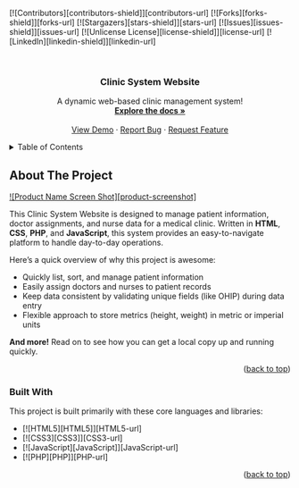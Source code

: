 <!-- Improved compatibility of back to top link: See: https://github.com/othneildrew/Best-README-Template/pull/73 -->
<a id="readme-top"></a>

[![Contributors][contributors-shield]][contributors-url]
[![Forks][forks-shield]][forks-url]
[![Stargazers][stars-shield]][stars-url]
[![Issues][issues-shield]][issues-url]
[![Unlicense License][license-shield]][license-url]
[![LinkedIn][linkedin-shield]][linkedin-url]


<!-- PROJECT LOGO -->
<br />

  <h3 align="center">Clinic System Website</h3>

  <p align="center">
    A dynamic web-based clinic management system!
    <br />
    <a href="https://github.com/OlaWak/clinic-system"><strong>Explore the docs »</strong></a>
    <br />
    <br />
    <a href="https://github.com/OlaWak/clinic-system">View Demo</a>
    ·
    <a href="https://github.com/OlaWak/clinic-system/issues/new?labels=bug&template=bug-report---.md">Report Bug</a>
    ·
    <a href="https://github.com/OlaWak/clinic-system/issues/new?labels=enhancement&template=feature-request---.md">Request Feature</a>
  </p>
</div>


<!-- TABLE OF CONTENTS -->
<details>
  <summary>Table of Contents</summary>
  <ol>
    <li>
      <a href="#about-the-project">About The Project</a>
      <ul>
        <li><a href="#built-with">Built With</a></li>
      </ul>
    </li>
    <li>
      <a href="#getting-started">Getting Started</a>
      <ul>
        <li><a href="#prerequisites">Prerequisites</a></li>
        <li><a href="#installation">Installation</a></li>
      </ul>
    </li>
    <li><a href="#usage">Usage</a></li>
    <li><a href="#roadmap">Roadmap</a></li>
    <li><a href="#contributing">Contributing</a></li>
    <li><a href="#license">License</a></li>
    <li><a href="#contact">Contact</a></li>
    <li><a href="#acknowledgments">Acknowledgments</a></li>
  </ol>
</details>


<!-- ABOUT THE PROJECT -->
## About The Project

[![Product Name Screen Shot][product-screenshot]](https://example.com)

This Clinic System Website is designed to manage patient information, doctor assignments, and nurse data for a medical clinic. Written in **HTML**, **CSS**, **PHP**, and **JavaScript**, this system provides an easy-to-navigate platform to handle day-to-day operations.

Here’s a quick overview of why this project is awesome:
* Quickly list, sort, and manage patient information
* Easily assign doctors and nurses to patient records
* Keep data consistent by validating unique fields (like OHIP) during data entry
* Flexible approach to store metrics (height, weight) in metric or imperial units

**And more!** Read on to see how you can get a local copy up and running quickly.

<p align="right">(<a href="#readme-top">back to top</a>)</p>


### Built With

This project is built primarily with these core languages and libraries:

* [![HTML5][HTML5]][HTML5-url]
* [![CSS3][CSS3]][CSS3-url]
* [![JavaScript][JavaScript]][JavaScript-url]
* [![PHP][PHP]][PHP-url]

<p align="right">(<a href="#readme-top">back to top</a>)</p>
